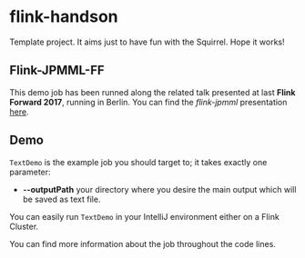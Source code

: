 # flink-handson
Template project. It aims just to have fun with the Squirrel. Hope it works!

## Flink-JPMML-FF
This demo job has been runned along the related talk presented at last **Flink Forward 2017**, running in Berlin.
You can find the *flink-jpmml* presentation [here](https://www.youtube.com/watch?v=0rWvMZ6JSD8).

## Demo

`TextDemo` is the example job you should target to; it takes exactly one parameter:
- **--outputPath** your directory where you desire the main output which will be saved as text file.

You can easily run `TextDemo` in your IntelliJ environment either on a Flink Cluster.

You can find more information about the job throughout the code lines.


